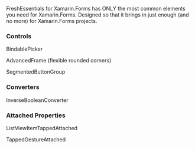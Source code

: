 FreshEssentials for Xamarin.Forms has ONLY the most common elements you need for Xamarin.Forms. Designed so that it brings in just enough (and no more) for Xamarin.Forms projects.

### Controls
BindablePicker

AdvancedFrame (flexible rounded corners)

SegmentedButtonGroup

### Converters

InverseBooleanConverter

### Attached Properties

ListViewItemTappedAttached

TappedGestureAttached
